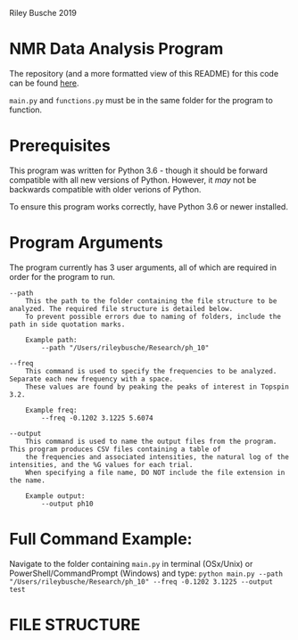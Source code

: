 Riley Busche 2019

# NMR Data Analysis Program

The repository (and a more formatted view of this README) for this code can be found [here](https://github.com/rileybusche/nmr_data_analysis/).

`main.py` and `functions.py` must be in the same folder for the program to function.

# Prerequisites
This program was written for Python 3.6 - though it should be forward compatible with all new versions of Python. However, it *may* not be backwards compatible with older verions of Python. 

To ensure this program works correctly, have Python 3.6 or newer installed.

# Program Arguments
The program currently has 3 user arguments, all of which are required in order for the program to run.

    --path 
        This the path to the folder containing the file structure to be analyzed. The required file structure is detailed below.
        To prevent possible errors due to naming of folders, include the path in side quotation marks.
        
        Example path:
            --path "/Users/rileybusche/Research/ph_10"
    
    --freq
        This command is used to specify the frequencies to be analyzed. Separate each new frequency with a space.
        These values are found by peaking the peaks of interest in Topspin 3.2.

        Example freq:
            --freq -0.1202 3.1225 5.6074
    
    --output
        This command is used to name the output files from the program. This program produces CSV files containing a table of 
        the frequencies and associated intensities, the natural log of the intensities, and the %G values for each trial.
        When specifying a file name, DO NOT include the file extension in the name.

        Example output:
            --output ph10

# Full Command Example:
Navigate to the folder containing `main.py` in terminal (OSx/Unix) or PowerShell/CommandPrompt (Windows) and type:
    `python main.py --path "/Users/rileybusche/Research/ph_10" --freq -0.1202 3.1225 --output test`

# FILE STRUCTURE